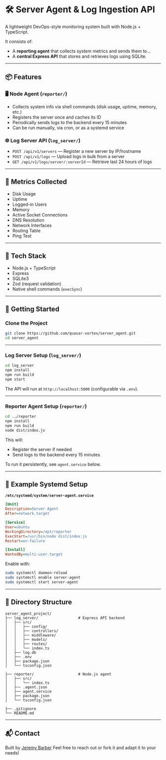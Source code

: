 # 🛠 Server Agent & Log Ingestion API

A lightweight DevOps-style monitoring system built with Node.js + TypeScript.

It consists of:

- A **reporting agent** that collects system metrics and sends them to...
- A **central Express API** that stores and retrieves logs using SQLite.

---

## 📦 Features

### 🖥️ Node Agent (`reporter/`)

- Collects system info via shell commands (disk usage, uptime, memory, etc.)
- Registers the server once and caches its ID
- Periodically sends logs to the backend every 15 minutes
- Can be run manually, via cron, or as a systemd service

### 🌐 Log Server API (`log_server/`)

- `POST /api/v1/servers` — Register a new server by IP/hostname
- `POST /api/v1/logs` — Upload logs in bulk from a server
- `GET /api/v1/logs/server/:serverId` — Retrieve last 24 hours of logs

---

## 🧪 Metrics Collected

- Disk Usage
- Uptime
- Logged-in Users
- Memory
- Active Socket Connections
- DNS Resolution
- Network Interfaces
- Routing Table
- Ping Test

---

## 🧰 Tech Stack

- Node.js + TypeScript
- Express
- SQLite3
- Zod (request validation)
- Native shell commands (`execSync`)

---

## 🚀 Getting Started

### Clone the Project

```bash
git clone https://github.com/quasar-vortex/server_agent.git
cd server_agent


```

---

### Log Server Setup (`log_server/`)

```bash
cd log_server
npm install
npm run build
npm start
```

The API will run at `http://localhost:5000` (configurable via `.env`).

---

### Reporter Agent Setup (`reporter/`)

```bash
cd ../reporter
npm install
npm run build
node dist/index.js
```

This will:

- Register the server if needed
- Send logs to the backend every 15 minutes

To run it persistently, see `agent.service` below.

---

## 🔁 Example Systemd Setup

**`/etc/systemd/system/server-agent.service`**

```ini
[Unit]
Description=Server Agent
After=network.target

[Service]
User=ubuntu
WorkingDirectory=/opt/reporter
ExecStart=/usr/bin/node dist/index.js
Restart=on-failure

[Install]
WantedBy=multi-user.target
```

Enable with:

```bash
sudo systemctl daemon-reload
sudo systemctl enable server-agent
sudo systemctl start server-agent
```

---

## 📁 Directory Structure

```
server_agent_project/
├── log_server/                  # Express API backend
│   ├── src/
│   │   ├── config/
│   │   ├── controllers/
│   │   ├── middleware/
│   │   ├── models/
│   │   ├── routes/
│   │   └── index.ts
│   ├── log.db
│   ├── .env
│   ├── package.json
│   └── tsconfig.json

├── reporter/                    # Node.js agent
│   ├── src/
│   │   └── index.ts
│   ├── .agent.json
│   ├── agent.service
│   ├── package.json
│   └── tsconfig.json

├── .gitignore
└── README.md
```

---

## 📬 Contact

Built by [Jeremy Barber](https://www.linkedin.com/in/jeremy-bar/)
Feel free to reach out or fork it and adapt it to your needs!
